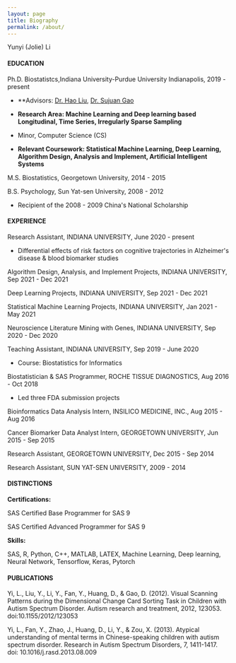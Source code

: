 ```yaml
---
layout: page
title: Biography
permalink: /about/
---
```


Yunyi (Jolie) Li

#### EDUCATION
Ph.D. Biostatistcs,Indiana University-Purdue University Indianapolis, 2019 - present

- **Advisors: [Dr. Hao Liu](https://www.linkedin.com/in/hao-liu-153aa090/), [Dr. Sujuan Gao](https://medicine.iu.edu/faculty/2068/gao-sujuan)

- **Research Area: Machine Learning and Deep learning based Longitudinal, Time Series, Irregularly Sparse Sampling**

- Minor, Computer Science (CS)

- **Relevant Coursework: Statistical Machine Learning, Deep Learning, Algorithm Design, Analysis and Implement, Artificial Intelligent Systems**

M.S. Biostatistics, Georgetown University, 2014 - 2015

B.S. Psychology, Sun Yat-sen University, 2008 - 2012

- Recipient of the 2008 - 2009 China's National Scholarship

#### EXPERIENCE
Research Assistant, INDIANA UNIVERSITY, June 2020 - present

- Differential effects of risk factors on cognitive trajectories in Alzheimer's disease & blood biomarker studies

Algorithm Design, Analysis, and Implement Projects, INDIANA UNIVERSITY, Sep 2021 - Dec 2021

Deep Learning Projects, INDIANA UNIVERSITY, Sep 2021 - Dec 2021

Statistical Machine Learning Projects, INDIANA UNIVERSITY, Jan 2021 - May 2021

Neuroscience Literature Mining with Genes, INDIANA UNIVERSITY, Sep 2020 - Dec 2020


Teaching Assistant, INDIANA UNIVERSITY, Sep 2019 - June 2020

- Course: Biostatistics for Informatics

Biostatistician & SAS Programmer, ROCHE TISSUE DIAGNOSTICS, Aug 2016 - Oct 2018
- Led three FDA submission projects

Bioinformatics Data Analysis Intern, INSILICO MEDICINE, INC., Aug 2015 - Aug 2016

Cancer Biomarker Data Analyst Intern, GEORGETOWN UNIVERSITY, Jun 2015 - Sep 2015

Research Assistant, GEORGETOWN UNIVERSITY, Dec 2015 - Sep 2014

Research Assistant, SUN YAT-SEN UNIVERSITY, 2009 - 2014

#### DISTINCTIONS
**Certifications:**

SAS Certified Base Programmer for SAS 9 

SAS Certified Advanced Programmer for SAS 9 

**Skills:**

SAS, R, Python, C++, MATLAB, LATEX, Machine Learning, Deep learning, Neural Network, Tensorflow, Keras, Pytorch

#### PUBLICATIONS
Yi, L., Liu, Y., Li, Y., Fan, Y., Huang, D., & Gao, D. (2012). Visual Scanning Patterns during the Dimensional Change Card Sorting Task in Children with Autism Spectrum Disorder. Autism research and treatment, 2012, 123053. doi:10.1155/2012/123053

Yi, L., Fan, Y., Zhao, J., Huang, D., Li, Y., & Zou, X. (2013). Atypical understanding of mental terms in Chinese-speaking children with autism spectrum disorder. Research in Autism Spectrum Disorders, 7, 1411-1417. doi: 10.1016/j.rasd.2013.08.009





